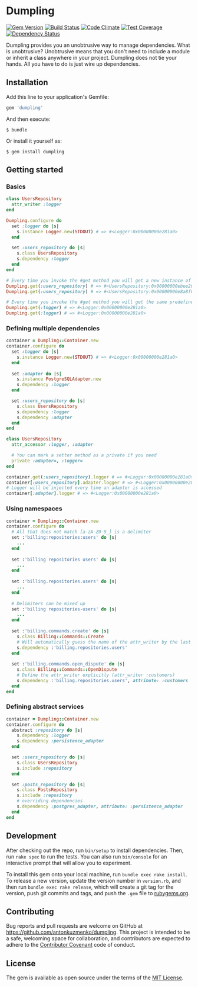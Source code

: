 [gem]: https://rubygems.org/gems/dumpling
[travis]: https://travis-ci.org/antonkuzmenko/dumpling
[codeclimate]: https://codeclimate.com/github/antonkuzmenko/dumpling
[coverage]: https://codeclimate.com/github/antonkuzmenko/dumpling/coverage
[gemnasium]: https://gemnasium.com/antonkuzmenko/dumpling

# Dumpling

[![Gem Version](https://badge.fury.io/rb/dumpling.svg)][gem]
[![Build Status](https://travis-ci.org/antonkuzmenko/dumpling.svg?branch=master)][travis]
[![Code Climate](https://codeclimate.com/github/antonkuzmenko/dumpling/badges/gpa.svg)][codeclimate]
[![Test Coverage](https://codeclimate.com/github/antonkuzmenko/dumpling/badges/coverage.svg)][coverage]
[![Dependency Status](https://gemnasium.com/antonkuzmenko/dumpling.svg)][gemnasium]

Dumpling provides you an unobtrusive way to manage dependencies.
What is unobtrusive? Unobtrusive means that you don't need to include a module or inherit a class anywhere in your project.
Dumpling does not tie your hands. All you have to do is just wire up dependencies.

## Installation

Add this line to your application's Gemfile:

```ruby
gem 'dumpling'
```

And then execute:

    $ bundle

Or install it yourself as:

    $ gem install dumpling

## Getting started

### Basics

```ruby
class UsersRepository
  attr_writer :logger
end

Dumpling.configure do
  set :logger do |s|
    s.instance Logger.new(STDOUT) # => #<Logger:0x00000000e281a0>
  end

  set :users_repository do |s|
    s.class UsersRepository
    s.dependency :logger
  end
end

# Every time you invoke the #get method you will get a new instance of the #class
Dumpling.get(:users_repository) # => #<UsersRepository:0x00000000ebee20>
Dumpling.get(:users_repository) # => #<UsersRepository:0x00000000e8a8f0>

# Every time you invoke the #get method you will get the same predefined #instance
Dumpling.get(:logger) # => #<Logger:0x00000000e281a0>
Dumpling.get(:logger) # => #<Logger:0x00000000e281a0>
```

### Defining multiple dependencies

```ruby
container = Dumpling::Container.new
container.configure do
  set :logger do |s|
    s.instance Logger.new(STDOUT) # => #<Logger:0x00000000e281a0>
  end
  
  set :adapter do |s|
    s.instance PostgreSQLAdapter.new
    s.dependency :logger
  end

  set :users_repository do |s|
    s.class UsersRepository
    s.dependency :logger
    s.dependency :adapter
  end
end

class UsersRepository
  attr_accessor :logger, :adapter

  # You can mark a setter method as a private if you need
  private :adapter=, :logger=
end

container.get(:users_repository).logger # => #<Logger:0x00000000e281a0>
container[:users_repository].adapter.logger # => #<Logger:0x00000000e281a0>
# Logger will be injected every time an adapter is accessed
container[:adapter].logger # => #<Logger:0x00000000e281a0>
```

### Using namespaces

```ruby
container = Dumpling::Container.new
container.configure do
  # All that does not match [a-zA-Z0-9_] is a delimiter
  set :'billing:repositories:users' do |s|
    ...
  end
  
  set :'billing repositories users' do |s|
    ...
  end
  
  set :'billing.repositories.users' do |s|
    ...
  end
  
  # Delimiters can be mixed up
  set :'billing repositories-users' do |s|
    ...
  end
  
  set :'billing.commands.create' do |s|
    s.class Billing::Commands::Create
    # Will automatically guess the name of the attr_writer by the last word (attr_writer :users)
    s.dependency :'billing.repositories.users'
  end
  
  set :'billing.commands.open_dispute' do |s|
    s.class Billing::Commands::OpenDispute
    # Define the attr_writer explicitly (attr_writer :customers)
    s.dependency :'billing.repositories.users', attribute: :customers
  end
end
```

### Defining abstract services

```ruby
container = Dumpling::Container.new
container.configure do
  abstract :repository do |s|
    s.dependency :logger
    s.dependency :persistence_adapter
  end

  set :users_repository do |s|
    s.class UsersRepository
    s.include :repository
  end

  set :posts_repository do |s|
    s.class PostsRepository
    s.include :repository
    # overriding dependencies
    s.dependency :postgres_adapter, attribute: :persistence_adapter
  end
end
```

## Development

After checking out the repo, run `bin/setup` to install dependencies. Then, run `rake spec` to run the tests. You can also run `bin/console` for an interactive prompt that will allow you to experiment.

To install this gem onto your local machine, run `bundle exec rake install`. To release a new version, update the version number in `version.rb`, and then run `bundle exec rake release`, which will create a git tag for the version, push git commits and tags, and push the `.gem` file to [rubygems.org](https://rubygems.org).

## Contributing

Bug reports and pull requests are welcome on GitHub at https://github.com/antonkuzmenko/dumpling. This project is intended to be a safe, welcoming space for collaboration, and contributors are expected to adhere to the [Contributor Covenant](http://contributor-covenant.org) code of conduct.


## License

The gem is available as open source under the terms of the [MIT License](http://opensource.org/licenses/MIT).

